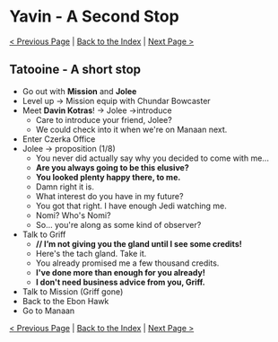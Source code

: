 # Yavin - A Second Stop

[< Previous Page](058_YavinStation.md)
| [Back to the Index](./000_Index.md)
| [Next Page >](./060_Manaan.md)


## Tatooine - A short stop

- Go out with **Mission** and **Jolee**
- Level up -> Mission equip with Chundar Bowcaster
- Meet **Davin Kotras**! -> Jolee ->introduce
  - Care to introduce your friend, Jolee?
  - We could check into it when we're on Manaan next.
- Enter Czerka Office
- Jolee -> proposition (1/8)
    - You never did actually say why you decided to come with me...
    - **Are you always going to be this elusive?**
    - **You looked plenty happy there, to me.**
    - Damn right it is.
    - What interest do you have in my future?
    - You got that right. I have enough Jedi watching me.
    - Nomi? Who's Nomi?
    - So... you're along as some kind of observer?
- Talk to Griff
    - **// I’m not giving you the gland until I see some credits!**
    - Here's the tach gland. Take it.
    - You already promised me a few thousand credits.
    - **I've done more than enough for you already!**
    - **I don't need business advice from you, Griff.**
- Talk to Mission (Griff gone)
- Back to the Ebon Hawk
- Go to Manaan

[< Previous Page](058_YavinStation.md)
| [Back to the Index](./000_Index.md)
| [Next Page >](./060_Manaan.md)